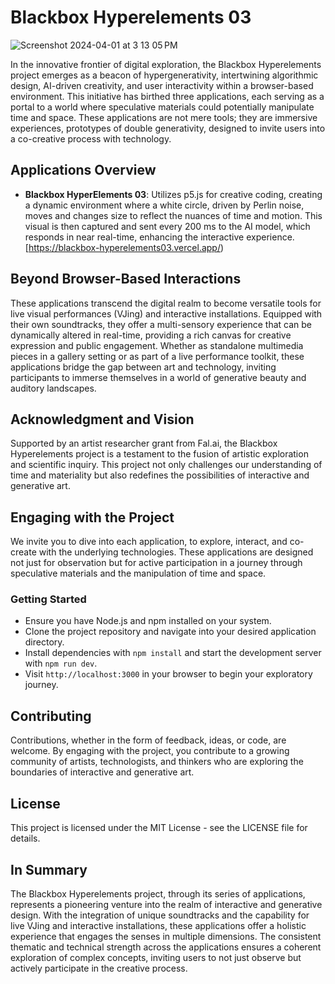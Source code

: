 # Blackbox Hyperelements 03

![Screenshot 2024-04-01 at 3 13 05 PM](https://github.com/marlonbarrios/blackbox-hyperelements03/assets/90220317/b35bb883-1d12-4ad2-ae5f-8a0e92075177)


In the innovative frontier of digital exploration, the Blackbox Hyperelements project emerges as a beacon of hypergenerativity, intertwining algorithmic design, AI-driven creativity, and user interactivity within a browser-based environment. This initiative has birthed three applications, each serving as a portal to a world where speculative materials could potentially manipulate time and space. These applications are not mere tools; they are immersive experiences, prototypes of double generativity, designed to invite users into a co-creative process with technology.

## Applications Overview

- **Blackbox HyperElements 03**: Utilizes p5.js for creative coding, creating a dynamic environment where a white circle, driven by Perlin noise, moves and changes size to reflect the nuances of time and motion. This visual is then captured and sent every 200 ms to the AI model, which responds in near real-time, enhancing the interactive experience. [https://blackbox-hyperelements03.vercel.app/)

## Beyond Browser-Based Interactions

These applications transcend the digital realm to become versatile tools for live visual performances (VJing) and interactive installations. Equipped with their own soundtracks, they offer a multi-sensory experience that can be dynamically altered in real-time, providing a rich canvas for creative expression and public engagement. Whether as standalone multimedia pieces in a gallery setting or as part of a live performance toolkit, these applications bridge the gap between art and technology, inviting participants to immerse themselves in a world of generative beauty and auditory landscapes.

## Acknowledgment and Vision

Supported by an artist researcher grant from Fal.ai, the Blackbox Hyperelements project is a testament to the fusion of artistic exploration and scientific inquiry. This project not only challenges our understanding of time and materiality but also redefines the possibilities of interactive and generative art.

## Engaging with the Project

We invite you to dive into each application, to explore, interact, and co-create with the underlying technologies. These applications are designed not just for observation but for active participation in a journey through speculative materials and the manipulation of time and space.

### Getting Started

- Ensure you have Node.js and npm installed on your system.
- Clone the project repository and navigate into your desired application directory.
- Install dependencies with `npm install` and start the development server with `npm run dev`.
- Visit `http://localhost:3000` in your browser to begin your exploratory journey.

## Contributing

Contributions, whether in the form of feedback, ideas, or code, are welcome. By engaging with the project, you contribute to a growing community of artists, technologists, and thinkers who are exploring the boundaries of interactive and generative art.

## License

This project is licensed under the MIT License - see the LICENSE file for details.

## In Summary

The Blackbox Hyperelements project, through its series of applications, represents a pioneering venture into the realm of interactive and generative design. With the integration of unique soundtracks and the capability for live VJing and interactive installations, these applications offer a holistic experience that engages the senses in multiple dimensions. The consistent thematic and technical strength across the applications ensures a coherent exploration of complex concepts, inviting users to not just observe but actively participate in the creative process.
